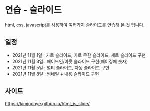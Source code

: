 # 연습 - 슬라이드
html, css, javascript를 사용하여 여러가지 슬라이드를 연습해 본 것 입니다.

## 일정
- 2021년 11월 1일 : 가로 슬라이드, 가로 무한 슬라이드, 세로 슬라이드 구현
- 2021년 11월 3일 :  페이드인/아웃 슬라이드 구현(페이징에 숫자)
- 2021년 11월 5일 : 멀티 슬라이드, 자동 슬라이드 구현
- 2021년 11월 8일 : 썸네일 + 내용 슬라이드 구현
## 사이트
 https://kimjoohye.github.io/html_js_slide/
